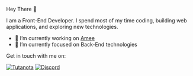 Hey There 👋

I am a Front-End Developer. I spend most of my time coding, building web applications, and exploring new technologies.

- 🔭 I’m currently working on [Amee](https://github.com/kayuxx/amee)
- 🌱 I’m currently focused on Back-End technologies

Get in touch with me on:

<div align="left">
    
[![Tutanota](https://img.shields.io/badge/Tutanota-840010?style=for-the-badge&logo=Tutanota&logoColor=white)](mailto:kayuxx@tutanota.com)
[![Discord](https://img.shields.io/badge/Discord-%235865F2.svg?style=for-the-badge&logo=discord&logoColor=white)](https://discordapp.com/users/1053300995792306216)
</div>
